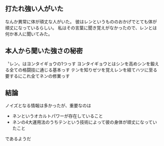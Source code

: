 ## 打たれ強い人がいた
なんか異常に体が頑丈な人がいた。
彼はレンというもののおかげでとても体が頑丈になっているらしい。
私はその言葉に聞き覚えがなかったので、レンとは何か本人に聞いてみた。

## 本人から聞いた強さの秘密
〝レン〟はヨンタイギョウの1つっす
ヨンタイギョウとはシンを高めシンを鍛える全ての格闘技に通じる基本っす
テンを知りゼツを覚えレンを経てハツに至る
要するにこれ全てネンの修業っす

## 結論
ノイズとなる情報は多かったが、重要なのは
- ネンというオカルトパワーが存在していること
- ネンの4大運用法のうちテンという技術によって彼の身体が頑丈になっていたこと

であるようだ